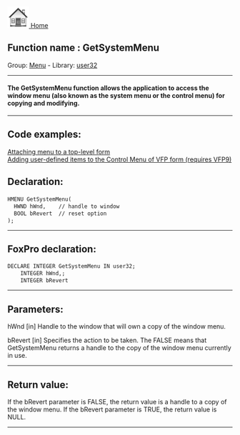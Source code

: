 [<img src="../../images/home.png"> Home ](https://github.com/VFPX/Win32API)  

## Function name : GetSystemMenu
Group: [Menu](../../functions_group.md#Menu)  -  Library: [user32](../../libraries.md#user32)  
***  


#### The GetSystemMenu function allows the application to access the window menu (also known as the system menu or the control menu) for copying and modifying. 
***  


## Code examples:
[Attaching menu to a top-level form](../../samples/sample_208.md)  
[Adding user-defined items to the Control Menu of VFP form (requires VFP9)](../../samples/sample_512.md)  

## Declaration:
```foxpro  
HMENU GetSystemMenu(
  HWND hWnd,    // handle to window
  BOOL bRevert  // reset option
);  
```  
***  


## FoxPro declaration:
```foxpro  
DECLARE INTEGER GetSystemMenu IN user32;
	INTEGER hWnd,;
	INTEGER bRevert  
```  
***  


## Parameters:
hWnd 
[in] Handle to the window that will own a copy of the window menu. 

bRevert 
[in] Specifies the action to be taken. The FALSE means that GetSystemMenu returns a handle to the copy of the window menu currently in use.   
***  


## Return value:
If the bRevert parameter is FALSE, the return value is a handle to a copy of the window menu. If the bRevert parameter is TRUE, the return value is NULL.   
***  

